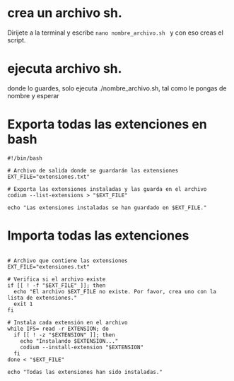 # crea un archivo sh.
Dirijete a la terminal y escribe ```nano nombre_archivo.sh ```
y con eso creas el script.

# ejecuta archivo sh.
donde lo guardes, solo ejecuta ./nombre_archivo.sh, tal como le pongas de nombre y esperar


# Exporta todas las extenciones en bash 
```
#!/bin/bash

# Archivo de salida donde se guardarán las extensiones
EXT_FILE="extensiones.txt"

# Exporta las extensiones instaladas y las guarda en el archivo
codium --list-extensions > "$EXT_FILE"

echo "Las extensiones instaladas se han guardado en $EXT_FILE."
```
# Importa todas las extenciones
```#!/bin/bash

# Archivo que contiene las extensiones
EXT_FILE="extensiones.txt"

# Verifica si el archivo existe
if [[ ! -f "$EXT_FILE" ]]; then
  echo "El archivo $EXT_FILE no existe. Por favor, crea uno con la lista de extensiones."
  exit 1
fi

# Instala cada extensión en el archivo
while IFS= read -r EXTENSION; do
  if [[ ! -z "$EXTENSION" ]]; then
    echo "Instalando $EXTENSION..."
    codium --install-extension "$EXTENSION"
  fi
done < "$EXT_FILE"

echo "Todas las extensiones han sido instaladas."
```

